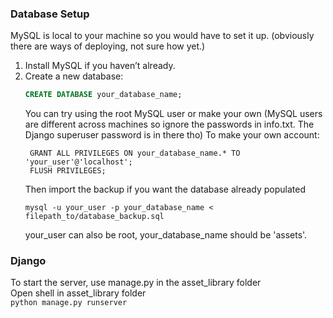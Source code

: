 ### Database Setup
MySQL is local to your machine so you would have to set it up. (obviously there are ways of deploying, not sure how yet.)
1. Install MySQL if you haven’t already.
2. Create a new database:
   ```sql
   CREATE DATABASE your_database_name;
   ```
   You can try using the root MySQL user or make your own (MySQL users are different across machines so ignore the passwords in info.txt. The Django superuser password is in there tho)
   To make your own account:
   ```CREATE USER 'your_user'@'localhost' IDENTIFIED BY 'your_password';
    GRANT ALL PRIVILEGES ON your_database_name.* TO 'your_user'@'localhost';
    FLUSH PRIVILEGES;
   ```
   Then import the backup if you want the database already populated
   ```
   mysql -u your_user -p your_database_name < filepath_to/database_backup.sql
   ```
   your_user can also be root, your_database_name should be 'assets'.

### Django
   To start the server, use manage.py in the asset_library folder  
   Open shell in asset_library folder  
    ```
      python manage.py runserver
      ```

